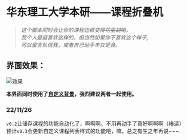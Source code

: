 # 华东理工大学本研——课程折叠机
> *这个脚本同时会让你的课程边框变得~~花里胡哨~~，*  
> *我个人是挺喜欢这样的，但当然如果你不喜欢这个样子,*  
> *可以留言私信我，或者自己动手丰衣足食。*
## 界面效果：
![效果](https://raw.githubusercontent.com/Skuyazlu/javascript-tampermonkey/main/ecust/img/effect.jpg)

**本界面同时使用了[自定义背景](https://greasyfork.org/zh-CN/scripts/454644-%E5%8D%8E%E4%B8%9C%E7%90%86%E5%B7%A5%E5%A4%A7%E5%AD%A6%E6%9C%AC%E7%A0%94-%E8%87%AA%E5%AE%9A%E4%B9%89%E8%83%8C%E6%99%AF)，强烈建议两者一起使用。**

### 22/11/26
`v0.2`让储存课程的功能自动化了，啊啊啊，不用再动手了真好啊啊啊（棒读）  
预计`v0.3`会更新自定义课程列表样式的功能吧，嘛，总之有生之年再说~~~